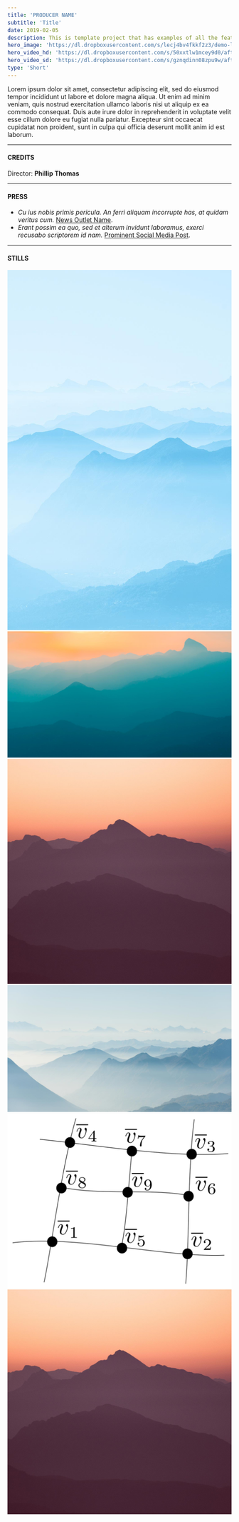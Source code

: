 ```yaml
---
title: 'PRODUCER NAME'
subtitle: 'Title'
date: 2019-02-05
description: This is template project that has examples of all the features I need for a short film project.
hero_image: 'https://dl.dropboxusercontent.com/s/lecj4bv4fkkf2z3/demo-landscape.jpg'
hero_video_hd: 'https://dl.dropboxusercontent.com/s/50xxtlw1mcey9d0/afterglow_local_hd.mp4'
hero_video_sd: 'https://dl.dropboxusercontent.com/s/gznqdinn08zpu9w/afterglow_local.mp4'
type: 'Short'
---
```


Lorem ipsum dolor sit amet, consectetur adipiscing elit, sed do eiusmod tempor 
incididunt ut labore et dolore magna aliqua. Ut enim ad minim veniam, quis 
nostrud exercitation ullamco laboris nisi ut aliquip ex ea commodo consequat.
Duis aute irure dolor in reprehenderit in voluptate velit esse cillum dolore eu 
fugiat nulla pariatur. Excepteur sint occaecat cupidatat non proident, sunt in 
culpa qui officia deserunt mollit anim id est laborum.

---

#### CREDITS
<span class="role"> Director:</span>
<span class="credit">**Phillip Thomas**</span>

---

#### PRESS
+ *Cu ius nobis primis pericula. An ferri aliquam incorrupte has, at quidam veritus cum.* [News Outlet Name](https://reddit.com).
+ *Erant possim ea quo, sed et alterum invidunt laboramus, exerci recusabo scriptorem id nam.* [Prominent Social Media Post](https://reddit.com).

---

#### STILLS
<div class="gallery" data-columns="3">
	<img src="/images/demo/demo-portrait.jpg">
	<img src="/images/demo/demo-landscape.jpg">
	<img src="/images/demo/demo-square.jpg">
	<img src="/images/demo/demo-landscape-2.jpg">
	<img src="/images/demo/2_post.png">
	<img src="/images/demo/demo-square.jpg">
</div>
